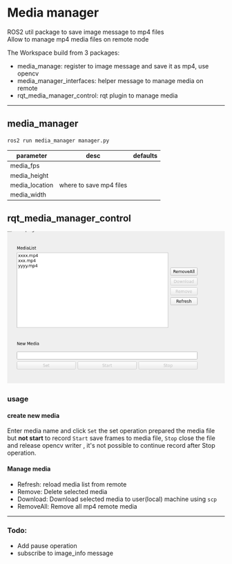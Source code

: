 # Media manager

ROS2 util package to save image message to mp4 files  
Allow to manage mp4 media files on remote node

The Workspace build from 3 packages:

- media_manage: register to image message and save it as mp4, use opencv
- media_manager_interfaces: helper message to manage media on remote
- rqt_media_manager_control: rqt plugin to manage media


---

## media_manager

```bash
ros2 run media_manager manager.py 
```
| parameter | desc | defaults |
|---------|-----------|-----------------|
| media_fps        |           |                 |
| media_height        |           |                 |
| media_location        | where to save mp4 files          |                 |
| media_width        |           |                 |


  
  
  
  
  

## rqt_media_manager_control

![alt text](images/rqt_media_manager.png)

### usage

#### create new media

Enter media name and click `Set` the set operation prepared the media file but **not start** to record
`Start` save frames to media file, `Stop` close the file and release opencv writer , it's not possible to continue record after Stop operation.


#### Manage media
- Refresh: reload media list from remote
- Remove: Delete selected media
- Download: Download selected media to user(local) machine using `scp`
- RemoveAll: Remove all mp4 remote media

---

### Todo:
- Add pause operation
- subscribe to image_info message